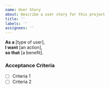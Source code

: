 ```yaml
---
name: User Story
about: Describe a user story for this project
title: ''
labels: ''
assignees: ''
---
```


**As a** [type of user],  
**I want** [an action],  
**so that** [a benefit].

### Acceptance Criteria
- [ ] Criteria 1
- [ ] Criteria 2
